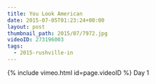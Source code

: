 ```yaml
---
title: You Look American
date: 2015-07-05T01:23:24+00:00
layout: post
thumbnail_path: 2015/07/7972.jpg
videoID: 273196003
tags:
  - 2015-rushville-in
---
```

{% include vimeo.html id=page.videoID %}
Day 1